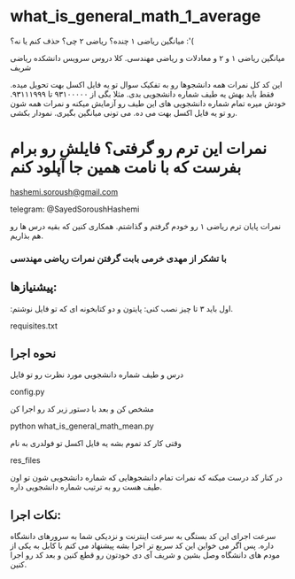 # what_is_general_math_1_average
میانگین ریاضی ۱ چنده؟ ریاضی ۲ چی؟ حذف کنم یا نه؟ :'(

میانگین ریاضی ۱ و ۲ و معادلات و ریاضی مهندسی. کلا دروس سرویس دانشکده ریاضی شریف

این کد کل نمرات همه دانشجوها رو به تفکیک سوال تو یه فایل اکسل بهت تحویل میده. فقط باید بهش یه طیف شماره دانشجویی بدی. مثلا بگی از ۹۳۱۰۰۰۰۰ تا ۹۳۱۱۱۹۹۹. خودش میره تمام شماره دانشجویی های این طیف رو آزمایش میکنه و نمرات همه شون رو تو یه فایل اکسل بهت می ده. می تونی میانگین بگیری. نمودار بکشی.


# نمرات این ترم رو گرفتی؟ فایلش رو برام بفرست که با نامت همین جا آپلود کنم
hashemi.soroush@gmail.com

telegram: @SayedSoroushHashemi

نمرات پایان ترم ریاضی ۱ رو خودم گرفتم و گذاشتم. همکاری کنین که بقیه درس ها رو هم بذاریم. 

### با تشکر از مهدی خرمی بابت گرفتن نمرات ریاضی مهندسی

## پیشنیازها:

 :اول باید ۳ تا چیز نصب کنی: پایتون و دو کتابخونه ای که تو فایل نوشتم. 

requisites.txt

## نحوه اجرا

درس و طیف شماره دانشجویی مورد نظرت رو تو فایل 

config.py

مشخص کن و بعد با دستور زیر کد رو اجرا کن

python what_is_general_math_mean.py

وقتی کار کد تموم بشه یه فایل اکسل تو فولدری به نام 

res_files 

در کنار کد درست میکنه که نمرات تمام دانشجوهایی که شماره دانشجویی شون تو اون طیف هست رو به ترتیب شماره دانشجویی داره. 

## نکات اجرا:

سرعت اجرای این کد بستگی به سرعت اینترنت و نزدیکی شما به سرورهای دانشگاه داره. پس اگر می خواین این کد سریع تر اجرا بشه پیشنهاد می کنم با کابل به یکی از مودم های دانشگاه وصل بشین و شریف آی دی خودتون رو قطع کنین و بعد کد رو اجرا کنین. 
